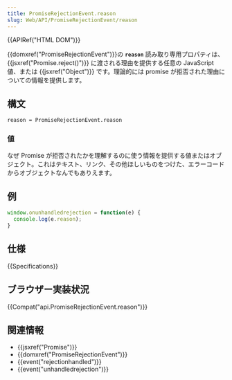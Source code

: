 ```yaml
---
title: PromiseRejectionEvent.reason
slug: Web/API/PromiseRejectionEvent/reason
---
```


{{APIRef("HTML DOM")}}

{{domxref("PromiseRejectionEvent")}}の **`reason`** 読み取り専用プロパティは、{{jsxref("Promise.reject()")}} に渡される理由を提供する任意の JavaScript 値、または {{jsxref("Object")}} です。理論的には promise が拒否された理由についての情報を提供します。

## 構文

```
reason = PromiseRejectionEvent.reason
```

### 値

なぜ Promise が拒否されたかを理解するのに使う情報を提供する値またはオブジェクト。これはテキスト、リンク、その他ほしいものをつけた、エラーコードからオブジェクトなんでもありえます。

## 例

```js
window.onunhandledrejection = function(e) {
  console.log(e.reason);
}
```

## 仕様

{{Specifications}}

## ブラウザー実装状況

{{Compat("api.PromiseRejectionEvent.reason")}}

## 関連情報

- {{jsxref("Promise")}}
- {{domxref("PromiseRejectionEvent")}}
- {{event("rejectionhandled")}}
- {{event("unhandledrejection")}}
